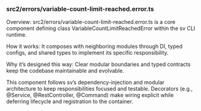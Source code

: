 ### src2/errors/variable-count-limit-reached.error.ts

Overview: src2/errors/variable-count-limit-reached.error.ts is a core component defining class VariableCountLimitReachedError within the sv CLI runtime.

How it works: It composes with neighboring modules through DI, typed configs, and shared types to implement its specific responsibility.

Why it’s designed this way: Clear modular boundaries and typed contracts keep the codebase maintainable and evolvable.

This component follows sv’s dependency-injection and modular architecture to keep responsibilities focused and testable. Decorators (e.g., @Service, @RestController, @Command) make wiring explicit while deferring lifecycle and registration to the container.

